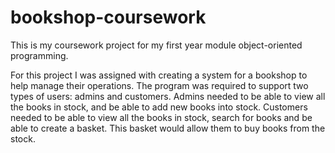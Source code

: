 # bookshop-coursework
This is my coursework project for my first year module object-oriented programming.

For this project I was assigned with creating a system for a bookshop to help manage their operations. The program was required to support two types of users: admins and customers. Admins needed to be able to view all the books in stock, and be able to add new books into stock. Customers needed to be able to view all the books in stock, search for books and be able to create a basket. This basket would allow them to buy books from the stock.
